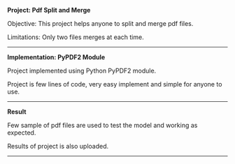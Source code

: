 **Project: Pdf Split and Merge**

Objective: This project helps anyone to split and merge pdf files.

Limitations: Only two files merges at each time.

*********************************************************************
**Implementation: PyPDF2 Module**

Project implemented using Python PyPDF2 module.

Project is few lines of code, very easy implement and simple for anyone to use.

**********************************************************************
**Result**

Few sample of pdf files are used to test the model and working as expected. 

Results of project is also uploaded.

***********************************************************************
